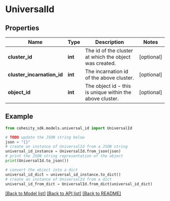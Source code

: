 # UniversalId


## Properties

Name | Type | Description | Notes
------------ | ------------- | ------------- | -------------
**cluster_id** | **int** | The id of the cluster at which the object was created. | [optional] 
**cluster_incarnation_id** | **int** | The incarnation id of the above cluster. | [optional] 
**object_id** | **int** | The object id - this is unique within the above cluster. | [optional] 

## Example

```python
from cohesity_sdk.models.universal_id import UniversalId

# TODO update the JSON string below
json = "{}"
# create an instance of UniversalId from a JSON string
universal_id_instance = UniversalId.from_json(json)
# print the JSON string representation of the object
print(UniversalId.to_json())

# convert the object into a dict
universal_id_dict = universal_id_instance.to_dict()
# create an instance of UniversalId from a dict
universal_id_from_dict = UniversalId.from_dict(universal_id_dict)
```
[[Back to Model list]](../README.md#documentation-for-models) [[Back to API list]](../README.md#documentation-for-api-endpoints) [[Back to README]](../README.md)


